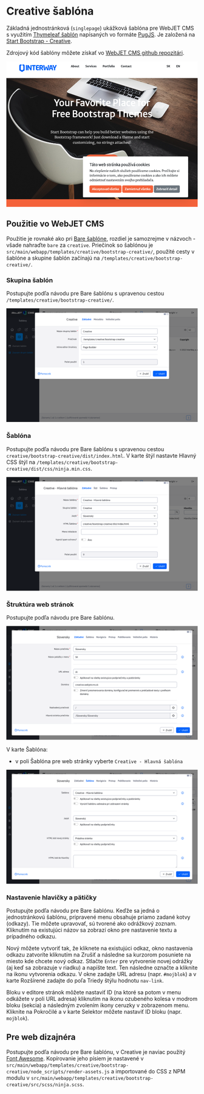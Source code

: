 # Creative šablóna

Základná jednostránková (```singlepage```) ukážková šablóna pre WebJET CMS s využitím [Thymeleaf šablón](http://docs.webjetcms.sk/v2022/#/frontend/thymeleaf/README) napísaných vo formáte [PugJS](http://docs.webjetcms.sk/v2022/#/developer/frameworks/pugjs). Je založená na [Start Bootstrap - Creative]().

Zdrojový kód šablóny môžete získať vo [WebJET CMS github repozitári](https://github.com/webjetcms/templates-creative).

![](creativepage.png)

## Použitie vo WebJET CMS

Použitie je rovnaké ako pri [Bare šablóne](../template-bare/README.md#použitie-vo-webjet-cms), rozdiel je samozrejme v názvoch - všade nahraďte ```bare``` za ```creative```. Priečinok so šablónou je ```src/main/webapp/templates/creative/bootstrap-creative/```, použité cesty v šablóne a skupine šablón začínajú na ```/templates/creative/bootstrap-creative/```.

### Skupina šablón

Postupujte podľa návodu pre Bare šablónu s upravenou cestou ```/templates/creative/bootstrap-creative/```.

![](tempgroup-editor.png)

### Šablóna

Postupujte podľa návodu pre Bare šablónu s upravenou cestou ```creative/bootstrap-creative/dist/index.html```. V karte štýl nastavte Hlavný CSS štýl na ```/templates/creative/bootstrap-creative/dist/css/ninja.min.css```.

![](temp-editor.png)

### Štruktúra web stránok

Postupujte podľa návodu pre Bare šablónu.

![](group-editor.png)

V karte Šablóna:

- v poli Šablóna pre web stránky vyberte ```Creative - Hlavná šablóna```

![](group-editor-temp.png)

### Nastavenie hlavičky a pätičky

Postupujte podľa návodu pre Bare šablónu. Keďže sa jedná o jednostránkovú šablónu, pripravené menu obsahuje priamo zadané kotvy (odkazy). Tie môžete upravovať, sú tvorené ako odrážkový zoznam. Kliknutím na existujúci názov sa zobrazí okno pre nastavenie textu a prípadného odkazu.

Nový môžete vytvoriť tak, že kliknete na existujúci odkaz, okno nastavenia odkazu zatvoríte kliknutím na Zrušiť a následne sa kurzorom posuniete na miesto kde chcete nový odkaz. Stlačte ```Enter``` pre vytvorenie novej odrážky (aj keď sa zobrazuje v riadku) a napíšte text. Ten následne označte a kliknite na ikonu vytvorenia odkazu. V okne zadajte URL adresu (napr. ```#mojblok```) a v karte Rozšírené zadajte do poľa Triedy štýlu hodnotu ```nav-link```.

Bloku v editore stránok môžete nastaviť ID (na ktoré sa potom v menu odkážete v poli URL adresa) kliknutím na ikonu ozubeného kolesa v modrom bloku (sekcia) a následným zvolením ikony ceruzky v zobrazenom menu. Kliknite na Pokročilé a v karte Selektor môžete nastaviť ID bloku (napr. ```mojblok```).

## Pre web dizajnéra

Postupujte podľa návodu pre Bare šablónu, v Creative je naviac použitý [Font Awesome](https://fontawesome.com). Kopírovanie jeho písiem je nastavené v ```src/main/webapp/templates/creative/bootstrap-creative/node_scripts/render-assets.js``` a importované do CSS z NPM modulu v ```src/main/webapp/templates/creative/bootstrap-creative/src/scss/ninja.scss```.